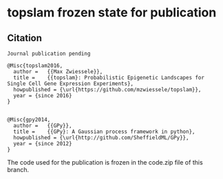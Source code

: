 # topslam frozen state for publication

## Citation

    Journal publication pending

    @Misc{topslam2016,
      author =   {{Max Zwiessele}},
      title =    {{topslam}: Probabilistic Epigenetic Landscapes for Single Cell Gene Expression Experiments},
      howpublished = {\url{https://github.com/mzwiessele/topslam}},
      year = {since 2016}
    }


    @Misc{gpy2014,
      author =   {{GPy}},
      title =    {{GPy}: A Gaussian process framework in python},
      howpublished = {\url{http://github.com/SheffieldML/GPy}},
      year = {since 2012}
    }


The code used for the publication is frozen in the code.zip file of this branch.